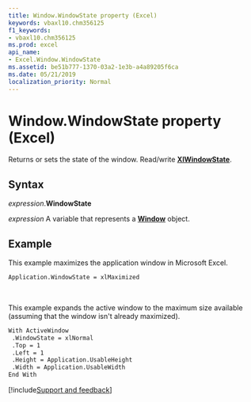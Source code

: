 ```yaml
---
title: Window.WindowState property (Excel)
keywords: vbaxl10.chm356125
f1_keywords:
- vbaxl10.chm356125
ms.prod: excel
api_name:
- Excel.Window.WindowState
ms.assetid: be51b777-1370-03a2-1e3b-a4a89205f6ca
ms.date: 05/21/2019
localization_priority: Normal
---
```



# Window.WindowState property (Excel)

Returns or sets the state of the window. Read/write **[XlWindowState](Excel.XlWindowState.md)**.


## Syntax

_expression_.**WindowState**

_expression_ A variable that represents a **[Window](Excel.Window.md)** object.


## Example

This example maximizes the application window in Microsoft Excel.

```vb
Application.WindowState = xlMaximized
```

<br/>

This example expands the active window to the maximum size available (assuming that the window isn't already maximized).

```vb
With ActiveWindow 
 .WindowState = xlNormal 
 .Top = 1 
 .Left = 1 
 .Height = Application.UsableHeight 
 .Width = Application.UsableWidth 
End With 

```



[!include[Support and feedback](~/includes/feedback-boilerplate.md)]
